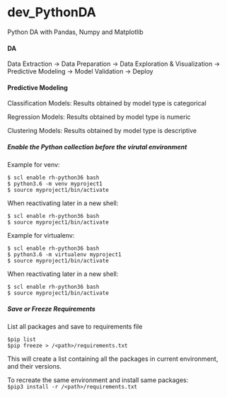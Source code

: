 # dev_PythonDA
Python DA with Pandas, Numpy and Matplotlib

#### DA
Data Extraction -> Data Preparation -> Data Exploration & Visualization -> Predictive Modeling -> Model Validation -> Deploy<br/>


#### Predictive Modeling
Classification Models:  Results obtained by model type is categorical<br/>

Regression Models:  Results obtained by model type is numeric<br/>

Clustering Models:  Results obtained by model type is descriptive<br/>

##### Enable the Python collection before the virutal environment

Example for venv:<br/>

```
$ scl enable rh-python36 bash
$ python3.6 -m venv myproject1
$ source myproject1/bin/activate
```

When reactivating later in a new shell:<br/>

```
$ scl enable rh-python36 bash
$ source myproject1/bin/activate
```

Example for virtualenv:<br/>

```
$ scl enable rh-python36 bash
$ python3.6 -m virtualenv myproject1
$ source myproject1/bin/activate
```

When reactivating later in a new shell:<br/>

```
$ scl enable rh-python36 bash
$ source myproject1/bin/activate
```

##### Save or Freeze Requirements

List all packages and save to requirements file<br/>
```
$pip list
$pip freeze > /<path>/requirements.txt
```

This will create a list containing all the packages in current environment, and their versions.<br/>

To recreate the same environment and install same packages:<br/>
`$pip3 install -r /<path>/requirements.txt`<br/>

